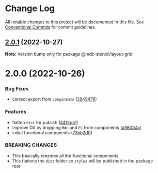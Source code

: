 # Change Log

All notable changes to this project will be documented in this file.
See [Conventional Commits](https://conventionalcommits.org) for commit guidelines.

## [2.0.1](https://github.com/mdc-stencil/mdc-stencil/compare/@mdc-stencil/layout-grid@2.0.0...@mdc-stencil/layout-grid@2.0.1) (2022-10-27)

**Note:** Version bump only for package @mdc-stencil/layout-grid





# 2.0.0 (2022-10-26)


### Bug Fixes

* correct export from `components` ([3849476](https://github.com/mdc-stencil/mdc-stencil/commit/3849476e21da3c79145de1c6e8ceb0075cfeeb17))


### Features

* flatten `dist` for publish ([4413de1](https://github.com/mdc-stencil/mdc-stencil/commit/4413de1abfa307e3e20f4c44db10f226582571b6))
* improve DX by dropping `Mdc` and `FC` from components ([a98034c](https://github.com/mdc-stencil/mdc-stencil/commit/a98034cb3641d83393b2a126d041eee3f7c37812))
* initial functional components ([73bb2d0](https://github.com/mdc-stencil/mdc-stencil/commit/73bb2d0b69626f804460a93b11fa125458b35413))


### BREAKING CHANGES

* This basically renames all the functional components
* This flattens the `dist` folder so `styles` will be published in the package root
